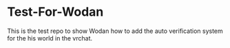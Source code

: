 # Test-For-Wodan
This is the test repo to show Wodan how to add the auto verification system for the his world in the vrchat.
